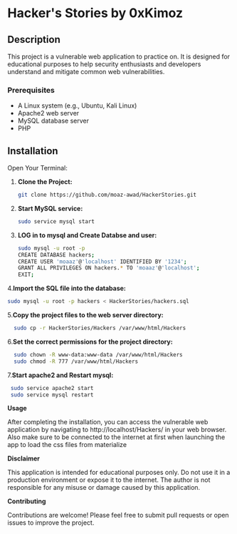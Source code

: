 # Hacker's Stories by 0xKimoz

## Description

This project is a vulnerable web application to practice on. It is designed for educational purposes to help security enthusiasts and developers understand and mitigate common web vulnerabilities.

### Prerequisites

- A Linux system (e.g., Ubuntu, Kali Linux)
- Apache2 web server
- MySQL database server
- PHP

## Installation

Open Your Terminal:

1. **Clone the Project:**
   ```bash
   git clone https://github.com/moaz-awad/HackerStories.git

2. **Start MySQL service:**
   ```bash
   sudo service mysql start
3. **LOG in to mysql and Create Databse and user:**
   ```bash
   sudo mysql -u root -p
   CREATE DATABASE hackers;
   CREATE USER 'moaaz'@'localhost' IDENTIFIED BY '1234';
   GRANT ALL PRIVILEGES ON hackers.* TO 'moaaz'@'localhost';
   EXIT;
   
4.**Import the SQL file into the database:**
  ```bash
  sudo mysql -u root -p hackers < HackerStories/hackers.sql

```
5.**Copy the project files to the web server directory:**
```bash
  sudo cp -r HackerStories/Hackers /var/www/html/Hackers
```
6.**Set the correct permissions for the project directory:**
 ```bash
   sudo chown -R www-data:www-data /var/www/html/Hackers
   sudo chmod -R 777 /var/www/html/Hackers
```
7.**Start apache2 and Restart mysql:**
```bash
 sudo service apache2 start
 sudo service mysql restart
```
**Usage**

After completing the installation, you can access the vulnerable web application by navigating to http://localhost/Hackers/ in your web browser.
Also make sure to be connected to the internet at first when launching the app to load the css files from materialize


**Disclaimer**

This application is intended for educational purposes only. Do not use it in a production environment or expose it to the internet. The author is not responsible for any misuse or damage caused by this application.

**Contributing**

Contributions are welcome! Please feel free to submit pull requests or open issues to improve the project.
